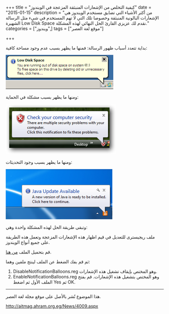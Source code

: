 +++
title = "كيفية التخلص من الإشعارات المنبثقة المزعجة في الويندوز"
date = "2015-01-15"
description = "من أكثر الأشياء التي تضايق مستخدم الويندوز هي الإشعارات البالونية المنبثقة وخصوصا تلك التي لا تهم المستخدم في شيء مثل الرسالة الشهيرة Low Disk Space نقدم لك عزيزي القارئ الحل النهائي لهذه المشكلة."
categories = ["ويندوز",]
tags = ["موقع لغة العصر"]

+++

بداية تتعدد أسباب ظهور الرسالة:
فمنها ما يظهر بسبب عدم وجود مساحة كافية:

![2](images/2015-635569369777030906-703.gif)

ومنها ما يظهر بسبب مشكلة في الحماية:

![3](images/2015-635569370564057119-405.png)

ومنها ما يظهر بسبب وجود التحديثات:

![4](images/2015-635569371410926699-92.png)

وتبقى طريقة الحل لهذه المشكلة واحدة وهي:

ملف ريجيسترى للتعديل في قيم اظهار هذه الإشعارات المزعجة وتعمل هذه الطريقة على جميع أنواع الويندوز.

قم بتحميل الملف [من هنا](http://goo.gl/7WN0Ls).

ثم قم بفك الضغط عن الملف لينتج ملفين وهما:

1. DisableNotificationBalloons.reg وهو المختص بإيقاف تشغيل هذه الإشعارات.
2. EnableNotificationBalloons.reg وهو المختص بتشغيل هذه الإشعارات.
   قم بفتح الملف الأول ثم اضغط Yes ثم OK.

---

هذا الموضوع نٌشر باﻷصل على موقع مجلة لغة العصر.

http://aitmag.ahram.org.eg/News/4009.aspx
